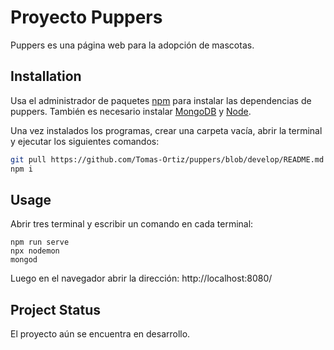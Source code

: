 # Proyecto Puppers

Puppers es una página web para la adopción de mascotas.

## Installation

Usa el administrador de paquetes [npm](https://www.npmjs.com/) para instalar las dependencias de puppers. También es necesario instalar [MongoDB](https://www.mongodb.com/try/download/community) y [Node](https://nodejs.org/es/download/).

Una vez instalados los programas, crear una carpeta vacía, abrir la terminal y ejecutar los siguientes comandos:

```bash
git pull https://github.com/Tomas-Ortiz/puppers/blob/develop/README.md
npm i
```

## Usage
Abrir tres terminal y escribir un comando en cada terminal:
```
npm run serve
npx nodemon
mongod
```
Luego en el navegador abrir la dirección: http://localhost:8080/
<!-- ## License
[MIT](https://choosealicense.com/licenses/mit/) -->

## Project Status
El proyecto aún se encuentra en desarrollo.